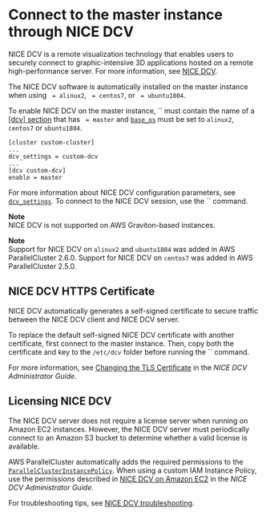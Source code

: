 # Connect to the master instance through NICE DCV<a name="dcv"></a>

NICE DCV is a remote visualization technology that enables users to securely connect to graphic\-intensive 3D applications hosted on a remote high\-performance server\. For more information, see [NICE DCV](https://docs.aws.amazon.com/dcv/)\.

The NICE DCV software is automatically installed on the master instance when using ` = alinux2`, ` = centos7`, or ` = ubuntu1804`\.

To enable NICE DCV on the master instance, `` must contain the name of a [[dcv] section](dcv-section.md) that has ` = master` and [`base_os`](cluster-definition.md#base-os) must be set to `alinux2`, `centos7` or `ubuntu1804`\.

```
[cluster custom-cluster]
...
dcv_settings = custom-dcv
...
[dcv custom-dcv]
enable = master
```

For more information about NICE DCV configuration parameters, see [`dcv_settings`](cluster-definition.md#dcv-settings)\. To connect to the NICE DCV session, use the `` command\.

**Note**  
NICE DCV is not supported on AWS Graviton\-based instances\.

**Note**  
Support for NICE DCV on `alinux2` and `ubuntu1804` was added in AWS ParallelCluster 2\.6\.0\. Support for NICE DCV on `centos7` was added in AWS ParallelCluster 2\.5\.0\.

## NICE DCV HTTPS Certificate<a name="dcv-certificate"></a>

NICE DCV automatically generates a self\-signed certificate to secure traffic between the NICE DCV client and NICE DCV server\.

To replace the default self\-signed NICE DCV certificate with another certificate, first connect to the master instance\. Then, copy both the certificate and key to the `/etc/dcv` folder before running the `` command\.

For more information, see [Changing the TLS Certificate](https://docs.aws.amazon.com/dcv/latest/adminguide/manage-cert.html) in the *NICE DCV Administrator Guide*\.

## Licensing NICE DCV<a name="dcv-license"></a>

The NICE DCV server does not require a license server when running on Amazon EC2 instances\. However, the NICE DCV server must periodically connect to an Amazon S3 bucket to determine whether a valid license is available\.

AWS ParallelCluster automatically adds the required permissions to the [`ParallelClusterInstancePolicy`](iam.md#parallelclusterinstancepolicy)\. When using a custom IAM Instance Policy, use the permissions described in [NICE DCV on Amazon EC2](https://docs.aws.amazon.com/dcv/latest/adminguide/setting-up-license.html#setting-up-license-ec2) in the *NICE DCV Administrator Guide*\.

For troubleshooting tips, see [NICE DCV troubleshooting](troubleshooting.md#nice-dcv-troubleshooting)\.